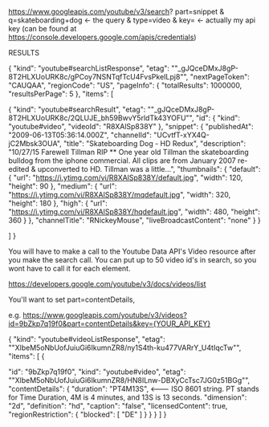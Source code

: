 https://www.googleapis.com/youtube/v3/search?
part=snippet
&
q=skateboarding+dog <- the query
&
type=video
&
key= <- actually my api key
(can be found at https://console.developers.google.com/apis/credentials)

RESULTS

{
"kind": "youtube#searchListResponse",
"etag": "\"\_gJQceDMxJ8gP-8T2HLXUoURK8c/gPCoy7NSNTqfTcU4FvsPkeILpj8\"",
"nextPageToken": "CAUQAA",
"regionCode": "US",
"pageInfo": {
"totalResults": 1000000,
"resultsPerPage": 5
},
"items": [

{
"kind": "youtube#searchResult",
"etag": "\"\_gJQceDMxJ8gP-8T2HLXUoURK8c/2QLUJE_bh59BwvY5rldTk43YOFU\"",
"id": {
"kind": "youtube#video",
"videoId": "R8XAlSp838Y"
},
"snippet": {
"publishedAt": "2009-06-13T05:36:14.000Z",
"channelId": "UCvtfT-xYX4Q-jC2Mbsk3OUA",
"title": "Skateboarding Dog - HD Redux",
"description": "10/27/15 Farewell Tillman RIP \*\* One year old Tillman the skateboarding bulldog from the iphone commercial. All clips are from January 2007 re-edited & upconverted to HD. Tillman was a little...",
"thumbnails": {
"default": {
"url": "https://i.ytimg.com/vi/R8XAlSp838Y/default.jpg",
"width": 120,
"height": 90
},
"medium": {
"url": "https://i.ytimg.com/vi/R8XAlSp838Y/mqdefault.jpg",
"width": 320,
"height": 180
},
"high": {
"url": "https://i.ytimg.com/vi/R8XAlSp838Y/hqdefault.jpg",
"width": 480,
"height": 360
}
},
"channelTitle": "RNickeyMouse",
"liveBroadcastContent": "none"
}
}

]
}

<!-- duration timing stufff -->

You will have to make a call to the Youtube Data API's Video resource after you make the search call. You can put up to 50 video id's in search, so you wont have to call it for each element.

https://developers.google.com/youtube/v3/docs/videos/list

You'll want to set part=contentDetails,

e.g.
https://www.googleapis.com/youtube/v3/videos?id=9bZkp7q19f0&part=contentDetails&key={YOUR_API_KEY}

{
"kind": "youtube#videoListResponse",
"etag": "\"XlbeM5oNbUofJuiuGi6IkumnZR8/ny1S4th-ku477VARrY_U4tIqcTw\"",
"items": [
{

"id": "9bZkp7q19f0",
"kind": "youtube#video",
"etag": "\"XlbeM5oNbUofJuiuGi6IkumnZR8/HN8ILnw-DBXyCcTsc7JG0z51BGg\"",
"contentDetails": {
"duration": "PT4M13S", <--- ISO 8601 string. PT stands for Time Duration, 4M is 4 minutes, and 13S is 13 seconds.
"dimension": "2d",
"definition": "hd",
"caption": "false",
"licensedContent": true,
"regionRestriction": {
"blocked": [
"DE"
]
}
}
}
]
}
